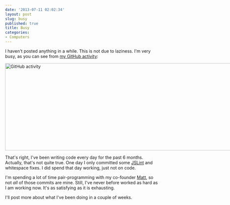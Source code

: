 ```yaml
---
date: '2013-07-11 02:02:34'
layout: post
slug: busy
published: true
title: Busy
categories:
- Computers
---
```


I haven't posted anything in a while. This is not due to laziness. I'm very busy, as you can see from [my GitHub activity](https://github.com/ggreer/):

<img style="width: 740px; height: 284px; max-width: 740px;" alt="GitHub activity" src="/images/github_activity_busy.gif" />

That's right, I've been writing code every day for the past 6 months. Actually, that's not quite true. One day I only committed some [JSLint](http://www.jslint.com/) and whitespace fixes. I did spend that day working, just not on code.

I'm spending a lot of time pair-programming with my co-founder [Matt](https://github.com/kans/), so not *all* of those commits are mine. Still, I've never before worked as hard as I am working now. It's as satisfying as it is exhausting.

I'll post more about what I've been doing in a couple of weeks.
